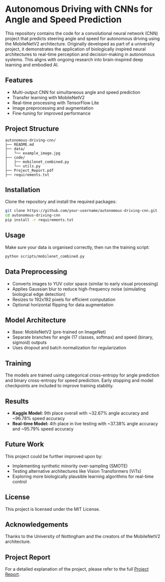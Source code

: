 # Autonomous Driving with CNNs for Angle and Speed Prediction

This repository contains the code for a convolutional neural network (CNN) project that predicts steering angle and speed for autonomous driving using the MobileNetV2 architecture. Originally developed as part of a university project, it demonstrates the application of biologically inspired neural architectures to real-time perception and decision-making in autonomous systems. This aligns with ongoing research into brain-inspired deep learning and embodied AI.

## Features

* Multi-output CNN for simultaneous angle and speed prediction
* Transfer learning with MobileNetV2
* Real-time processing with TensorFlow Lite
* Image preprocessing and augmentation
* Fine-tuning for improved performance

## Project Structure

```
autonomous-driving-cnn/
├── README.md
├── data/
│   └── example_image.jpg 
├── code/
│   ├── mobilenet_combined.py
│   └── utils.py
├── Project_Report.pdf
├── requirements.txt
```

## Installation

Clone the repository and install the required packages:

```bash
git clone https://github.com/your-username/autonomous-driving-cnn.git
cd autonomous-driving-cnn
pip install -r requirements.txt
```

## Usage

Make sure your data is organised correctly, then run the training script:

```bash
python scripts/mobilenet_combined.py
```

## Data Preprocessing

* Converts images to YUV color space (similar to early visual processing)
* Applies Gaussian blur to reduce high-frequency noise (simulating biological edge detection)
* Resizes to 192x192 pixels for efficient computation
* Optional horizontal flipping for data augmentation

## Model Architecture

* Base: MobileNetV2 (pre-trained on ImageNet)
* Separate branches for angle (17 classes, softmax) and speed (binary, sigmoid) outputs
* Uses dropout and batch normalization for regularization

## Training

The models are trained using categorical cross-entropy for angle prediction and binary cross-entropy for speed prediction. Early stopping and model checkpoints are included to improve training stability.

## Results

* **Kaggle Model:** 9th place overall with \~32.67% angle accuracy and \~96.78% speed accuracy
* **Real-time Model:** 4th place in live testing with \~37.38% angle accuracy and \~95.79% speed accuracy

## Future Work

This project could be further improved upon by:

* Implementing synthetic minority over-sampling (SMOTE)
* Testing alternative architectures like Vision Transformers (ViTs)
* Exploring more biologically plausible learning algorithms for real-time control

## License

This project is licensed under the MIT License.

## Acknowledgements

Thanks to the University of Nottingham and the creators of the MobileNetV2 architecture.

## Project Report

For a detailed explanation of the project, please refer to the full [Project Report](Project_Report.pdf).
